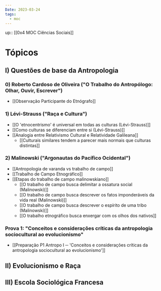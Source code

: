 ```yaml
---
Date: 2023-03-24
tags:
  - moc
---
```

up:: [[0x4 MOC Ciências Sociais]]

# Tópicos
## I) Questões de base da Antropologia
### 0) Roberto Cardoso de Oliveira ("O Trabalho do Antropólogo: Olhar, Ouvir, Escrever")
- [[Observação Participante do Etnógrafo]]

### 1) Lévi-Strauss ("Raça e Cultura")
- [[O 'etnocentrismo' é universal em todas as culturas (Lévi-Strauss)]]
- [[Como culturas se diferenciam entre si (Lévi-Strauss)]]
- [[Analogia entre Relativismo Cultural e Relatividade Galileana]]
	- [[Culturais similares tendem a parecer mais normais que culturas distintas]]

### 2) Malinowski ("Argonautas do Pacífico Ocidental")
- [[Antropologia de varanda vs trabalho de campo]]
- [[Trabalho de Campo Etnográfico]]
- [[Etapas do trabalho de campo malinowskiano]]
	- [[O trabalho de campo busca delimitar a ossatura social (Malinowski)]]
	- [[O trabalho de campo busca descrever os fatos imponderáveis da vida real (Malinowski)]]
	- [[O trabalho de campo busca descrever o espírito de uma tribo (Malinowski)]]
	- [[O trabalho etnográfico busca enxergar com os olhos dos nativos]]

### Prova 1: **"Conceitos e considerações críticas da antropologia sociocultural ao evolucionismo"**
- [[Preparação P1 Antropo I ─ 'Conceitos e considerações críticas da antropologia sociocultural ao evolucionismo']]

## II) Evolucionismo e Raça

## III) Escola Sociológica Francesa
